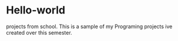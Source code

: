 # Hello-world
projects from school.
This is a sample of my Programing projects ive created over this semester.  
